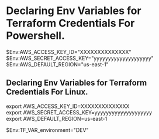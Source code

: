 
# Declaring Env Variables for Terraform Credentials For Powershell.  
$Env:AWS_ACCESS_KEY_ID="XXXXXXXXXXXXXX" <br />
$Env:AWS_SECRET_ACCESS_KEY="yyyyyyyyyyyyyyyyyyyy" <br />
$Env:AWS_DEFAULT_REGION="us-east-1" <br />

## Declaring Env Variables for Terraform Credentials For Linux.  
export AWS_ACCESS_KEY_ID=XXXXXXXXXXXXXX <br />
export AWS_SECRET_ACCESS_KEY=yyyyyyyyyyyyyyyyyyyy <br />
export AWS_DEFAULT_REGION=us-east-1 <br />

$Env:TF_VAR_environment="DEV" <br />

